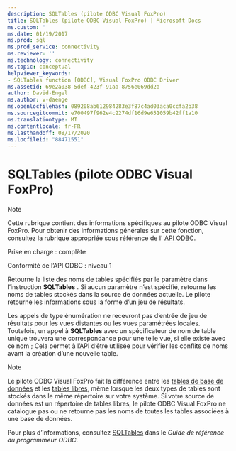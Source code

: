 ```yaml
---
description: SQLTables (pilote ODBC Visual FoxPro)
title: SQLTables (pilote ODBC Visual FoxPro) | Microsoft Docs
ms.custom: ''
ms.date: 01/19/2017
ms.prod: sql
ms.prod_service: connectivity
ms.reviewer: ''
ms.technology: connectivity
ms.topic: conceptual
helpviewer_keywords:
- SQLTables function [ODBC], Visual FoxPro ODBC Driver
ms.assetid: 69e2a038-5def-423f-91aa-8756e069dd2a
author: David-Engel
ms.author: v-daenge
ms.openlocfilehash: 089208ab612984283e3f87c4ad03aca0ccfa2b38
ms.sourcegitcommit: e700497f962e4c2274df16d9e651059b42ff1a10
ms.translationtype: MT
ms.contentlocale: fr-FR
ms.lasthandoff: 08/17/2020
ms.locfileid: "88471551"
---
```

# <a name="sqltables-visual-foxpro-odbc-driver"></a>SQLTables (pilote ODBC Visual FoxPro)
> [!NOTE]  
>  Cette rubrique contient des informations spécifiques au pilote ODBC Visual FoxPro. Pour obtenir des informations générales sur cette fonction, consultez la rubrique appropriée sous référence de l' [API ODBC](../../odbc/reference/syntax/odbc-api-reference.md).  
  
 Prise en charge : complète  
  
 Conformité de l’API ODBC : niveau 1  
  
 Retourne la liste des noms de tables spécifiés par le paramètre dans l’instruction **SQLTables** . Si aucun paramètre n’est spécifié, retourne les noms de tables stockés dans la source de données actuelle. Le pilote retourne les informations sous la forme d’un jeu de résultats.  
  
 Les appels de type énumération ne recevront pas d’entrée de jeu de résultats pour les vues distantes ou les vues paramétrées locales. Toutefois, un appel à **SQLTables** avec un spécificateur de nom de table unique trouvera une correspondance pour une telle vue, si elle existe avec ce nom ; Cela permet à l’API d’être utilisée pour vérifier les conflits de noms avant la création d’une nouvelle table.  
  
> [!NOTE]  
>  Le pilote ODBC Visual FoxPro fait la différence entre les [tables de base de données](../../odbc/microsoft/visual-foxpro-terminology.md) et les [tables libres](../../odbc/microsoft/visual-foxpro-terminology.md), même lorsque les deux types de tables sont stockés dans le même répertoire sur votre système. Si votre source de données est un répertoire de tables libres, le pilote ODBC Visual FoxPro ne catalogue pas ou ne retourne pas les noms de toutes les tables associées à une base de données.  
  
 Pour plus d’informations, consultez [SQLTables](../../odbc/reference/syntax/sqltables-function.md) dans le *Guide de référence du programmeur ODBC*.
